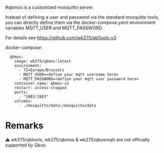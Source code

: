 #qbmos is a customized mosquitto server. 

Instead of defining a user and password via the standard mosquitto tools, you can directly define them via the docker-compose.yaml environment variables MQTT_USER and MQTT_PASSWORD.

For details see <https://github.com/wk275/qbTools-v3>

docker-compose:

````
  qbmos:
    image: wk275/qbmos:latest
    environment:
      - TZ=Europe/Brussels
      - MQTT_USER=<define your mqtt username here>
      - MQTT_PASSWORD=<define your mqtt user password here>
    container_name: qbmos-v3
    restart: unless-stopped
    ports:
      - "1883:1883"
    volumes:
      - ./mosquitto/data:/mosquitto/data
````

# Remarks

⚠️ wk275/qbtools, wk275/qbmos & wk275/qbusmqtt are not officially supported by Qbus.
